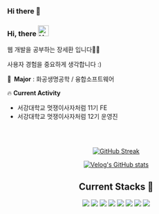 ### Hi there 👋
### Hi, there <img src="https://raw.githubusercontent.com/Tarikul-Islam-Anik/Animated-Fluent-Emojis/master/Emojis/Hand%20gestures/Hand%20with%20Fingers%20Splayed%20Light%20Skin%20Tone.png" alt="Hand with Fingers Splayed Light Skin Tone" width="25" height="25" />
<p> 웹 개발을 공부하는 장세환 입니다🙋‍♂️ </p>
<p> 사용자 경험을 중요하게 생각합니다 :) </p>
<p> 🏫<b>&nbsp; Major</b> : 화공생명공학 / 융합소프트웨어 </h3>
<p>🔥 <b>Current Activity</b></p>

- 서강대학교 멋쟁이사자처럼 11기 FE
- 서강대학교 멋쟁이사자처럼 12기 운영진 

<br/><br/>



<div align="center">
  
[![GitHub Streak](https://streak-stats.demolab.com?user=rmdnps10&theme=gruvbox-duo)](https://git.io/streak-stats)  

[![Velog's GitHub stats](https://velog-readme-stats.vercel.app/api?name=rmdnps10)](https://github.com/eungyeole/velog-readme-stats)



</div>



<h2 align="center">Current Stacks 🚀</h2>
<p align="center"> 
<img src="https://img.shields.io/badge/javascript-F7DF1E?style=for-the-badge&logo=javascript&logoColor=black">
  <img src="https://img.shields.io/badge/typescript-3178C6?style=for-the-badge&logo=typescript&logoColor=black">
<img src="https://img.shields.io/badge/p5.js-ED225D?style=for-the-badge&logo=p5dotjs&logoColor=white"> 
  
  <img src="https://img.shields.io/badge/matter.js-4B5562?style=for-the-badge&logo=matterdotjst&logoColor=black">
<img src="https://img.shields.io/badge/react.js-61DAFB?style=for-the-badge&logo=react&logoColor=black">
  <img src="https://img.shields.io/badge/styledcomponents-DB7093?style=for-the-badge&logo=styledcomponents&logoColor=white">
  <img src="https://img.shields.io/badge/figma-F24E1E?style=for-the-badge&logo=figma&logoColor=white">
  <img src="https://img.shields.io/badge/tailwindcss-06B6D4?style=for-the-badge&logo=tailwindcss&logoColor=white">
</p>

<br>
<!-- <h2 align="center"> 배우고 싶은 것들 🤔 </h2>
<p align="center"> 
<img src="https://img.shields.io/badge/spring-6DB33F?style=for-the-badge&logo=spring&logoColor=white">
<img src="https://img.shields.io/badge/reactquery-FF4154?style=for-the-badge&logo=reactquery&logoColor=white"> -->
<!--
**SehwanChang/SehwanChang** is a ✨ _special_ ✨ repository because its `README.md` (this file) appears on your GitHub profile.

Here are some ideas to get you started:

- 🔭 I’m currently working on ...
- 🌱 I’m currently learning ...
- 👯 I’m looking to collaborate on ...
- 🤔 I’m looking for help with ...
- 💬 Ask me about ...
- 📫 How to reach me: ...
- 😄 Pronouns: ...
- ⚡ Fun fact: ...
-->

![Sehwan's GitHub stats](https://github-readme-stats.vercel.app/api?username=SehwanChang&show_icons=true&theme=radical)
